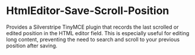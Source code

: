# HtmlEditor-Save-Scroll-Position
 Provides a Silverstripe TinyMCE plugin that records the last scrolled or edited position in the HTML editor field. This is especially useful for editing long content, preventing the need to search and scroll to your previous position after saving.
